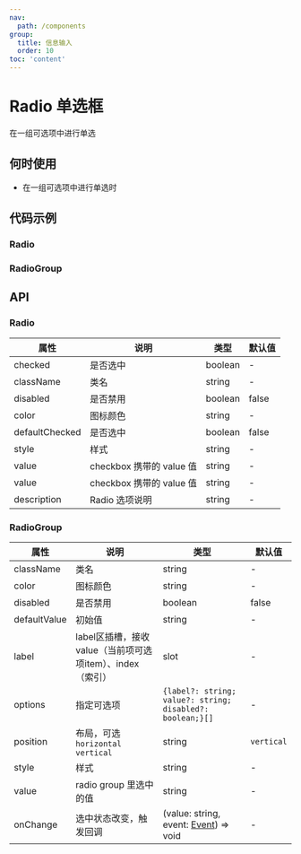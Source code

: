 ```yaml
---
nav:
  path: /components
group:
  title: 信息输入
  order: 10
toc: 'content'
---
```


# Radio 单选框

<code src="../../docs/components/compatibility.tsx" inline="true"></code>

在一组可选项中进行单选
## 何时使用
- 在一组可选项中进行单选时


## 代码示例
### Radio
<code src='pages/Radio/index'></code>

### RadioGroup
<code src='pages/RadioGroup/index'></code>

## API

### Radio
| 属性 | 说明 | 类型 | 默认值 |
| -----|-----|-----|-----|
| checked | 是否选中 | boolean | - |
| className | 类名| string | - |
| disabled | 是否禁用  | boolean | false | 
| color | 图标颜色 | string | - |
| defaultChecked | 是否选中 | boolean | false |
| style | 样式| string | - |
| value | checkbox 携带的 value 值 | string | - |
| value | checkbox 携带的 value 值 | string | - |
| description | Radio 选项说明 | string | - |


### RadioGroup

| 属性 | 说明 | 类型 | 默认值 |
| -----|-----|-----|-----|
| className | 类名| string | - |
| color | 图标颜色 | string | - |
| disabled | 是否禁用  | boolean | false |
| defaultValue | 初始值  | string | - |
| label | label区插槽，接收value（当前项可选项item）、index（索引） | slot | - | 
| options | 指定可选项 | `{label?: string; value?: string; disabled?: boolean;}[]` | - |
| position | 布局，可选`horizontal` `vertical` | string | `vertical` |
| style | 样式 | string | - |
| value | radio group 里选中的值 | string | - |
| onChange | 选中状态改变，触发回调 | (value: string, event:  [Event](https://opendocs.alipay.com/mini/framework/event-object)) => void | - |
